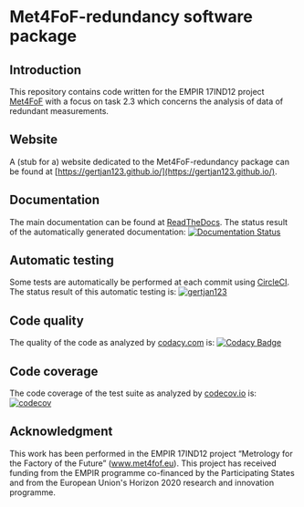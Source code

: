 # Met4FoF-redundancy software package


## Introduction


This repository contains code written for the EMPIR 17IND12 project [Met4FoF](www.met4fof.eu) with a focus on task 2.3 which concerns the analysis of data of redundant measurements.

## Website

A (stub for a) website dedicated to the Met4FoF-redundancy package can be found at [https://gertjan123.github.io/](https://gertjan123.github.io/).

## Documentation

The main documentation can be found at [ReadTheDocs](https://met4fof-redundancy.readthedocs.io/).
The status result of the automatically generated documentation: [![Documentation Status](https://readthedocs.org/projects/met4fof-redundancy/badge/?version=master)](https://met4fof-redundancy.readthedocs.io/en/master/?badge=master)
 
## Automatic testing
Some tests are automatically be performed at each commit using [CircleCI](https://circleci.com/).
The status result of this automatic testing is: [![gertjan123](https://circleci.com/gh/gertjan123/Met4FoF-redundancy.svg?style=shield)](https://app.circleci.com/pipelines/github/gertjan123)

## Code quality
The quality of the code as analyzed by [codacy.com](https://codacy.com) is: [![Codacy Badge](https://app.codacy.com/project/badge/Grade/ad51c2b3f4ee49baa5b4de078a7f3d5d)](https://www.codacy.com/gh/gertjan123/Met4FoF-redundancy/dashboard?utm_source=github.com&amp;utm_medium=referral&amp;utm_content=gertjan123/Met4FoF-redundancy&amp;utm_campaign=Badge_Grade)

## Code coverage
The code coverage of the test suite as analyzed by [codecov.io](https://codecov.io) is: [![codecov](https://codecov.io/gh/gertjan123/Met4FoF-redundancy/branch/master/graph/badge.svg?token=4AM461USOL)](https://codecov.io/gh/gertjan123/Met4FoF-redundancy)


## Acknowledgment

This work has been performed in the EMPIR 17IND12 project “Metrology for the Factory of the Future” (www.met4fof.eu). This project has received funding from the EMPIR programme co-financed by the Participating States and from the European Union's Horizon 2020 research and innovation programme.
